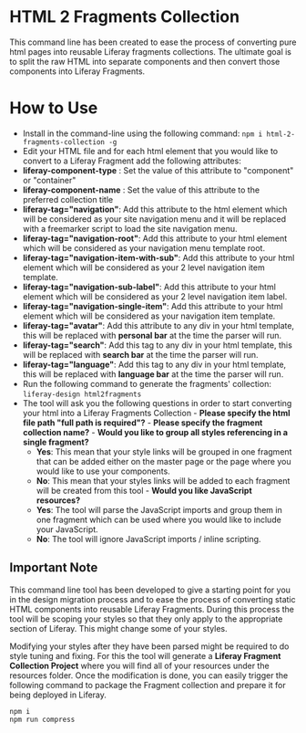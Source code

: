 # HTML 2 Fragments Collection

This command line has been created to ease the process of converting pure html pages into reusable Liferay fragments collections. The ultimate goal is to split the raw HTML into separate components and then convert those components into Liferay Fragments.

# [](https://www.npmjs.com/package/html-2-fragments-collection#how-to-use)**How to Use**

-   Install in the command-line using the following command:
    `npm i html-2-fragments-collection -g`
-   Edit your HTML file and for each html element that you would like to convert to a Liferay Fragment add the following attributes:
  -   **liferay-component-type** : Set the value of this attribute to "component" or "container"
  -   **liferay-component-name** : Set the value of this attribute to the preferred collection title
  -   **liferay-tag="navigation"**: Add this attribute to the html element which will be considered as your site navigation menu and it will be replaced with a freemarker script to load the site navigation menu.
  -   **liferay-tag="navigation-root"**: Add this attribute to your html element which will be considered as your navigation menu template root.
  -   **liferay-tag="navigation-item-with-sub"**: Add this attribute to your html element which will be considered as your 2 level navigation item template.
  -   **liferay-tag="navigation-sub-label"**: Add this attribute to your html element which will be considered as your 2 level navigation item label.
  -   **liferay-tag="navigation-single-item"**: Add this attribute to your html element which will be considered as your navigation item template.
  -   **liferay-tag="avatar"**: Add this attribute to any div in your html template, this will be replaced with **personal bar** at the time the parser will run.
  -   **liferay-tag="search"**: Add this tag to any div in your html template, this will be replaced with **search bar** at the time the parser will run.
  -   **liferay-tag="language"**: Add this tag to any div in your html template, this will be replaced with **language bar** at the time the parser will run.
-   Run the following command to generate the fragments' collection:  
    `liferay-design html2fragments`
  -   The tool will ask you the following questions in order to start converting your html into a Liferay Fragments Collection
    -   **Please specify the html file path "full path is required"?**
    -   **Please specify the fragment collection name?**
    -   **Would you like to group all styles referencing in a single fragment?**
      -   **Yes**: This mean that your style links will be grouped in one fragment that can be added either on the master page or the page where you would like to use your components.
      -   **No**: This mean that your styles links will be added to each fragment will be created from this tool
    -   **Would you like JavaScript resources?**
      -   **Yes**: The tool will parse the JavaScript imports and group them in one fragment which can be used where you would like to include your JavaScript.
      -   **No**: The tool will ignore JavaScript imports / inline scripting.

## **Important Note**

This command line tool has been developed to give a starting point for you in the design migration process and to ease the process of converting static HTML components into reusable Liferay Fragments. During this process the tool will be scoping your styles so that they only apply to the appropriate section of Liferay. This might change some of your styles.

Modifying your styles after they have been parsed might be required to do style tuning and fixing. For this the tool will generate a **Liferay Fragment Collection Project** where you will find all of your resources under the resources folder. Once the modification is done, you can easily trigger the following command to package the Fragment collection and prepare it for being deployed in Liferay.

`npm i`  
`npm run compress`